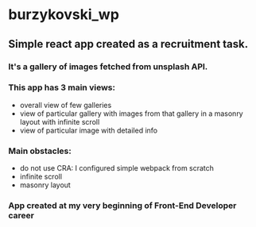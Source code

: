 # burzykovski_wp
## Simple react app created as a recruitment task.  
### It's a gallery of images fetched from unsplash API.


### This app has 3 main views:  
  * overall view of few galleries
  * view of particular gallery with images from that gallery in a masonry layout with infinite scroll
  * view of particular image with detailed info

### Main obstacles:
  * do not use CRA: I configured simple webpack from scratch
  * infinite scroll
  * masonry layout

### App created at my very beginning of Front-End Developer career
